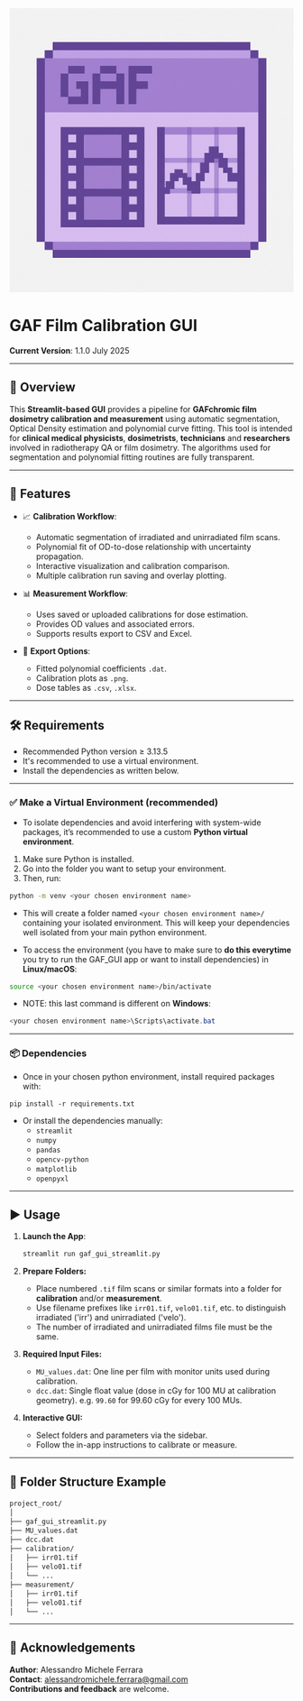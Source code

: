 ![GAF GUI Icon](logo.png)

# GAF Film Calibration GUI

**Current Version**: 1.1.0 July 2025

---

## 🧾 Overview

This **Streamlit-based GUI** provides a pipeline for **GAFchromic film dosimetry calibration and measurement** using automatic segmentation, Optical Density estimation and polynomial curve fitting.
This tool is intended for **clinical medical physicists**, **dosimetrists**, **technicians** and **researchers** involved in radiotherapy QA or film dosimetry. 
The algorithms used for segmentation and polynomial fitting routines are fully transparent.

---

## 🧪 Features

- 📈 **Calibration Workflow**:
  - Automatic segmentation of irradiated and unirradiated film scans.
  - Polynomial fit of OD-to-dose relationship with uncertainty propagation.
  - Interactive visualization and calibration comparison.
  - Multiple calibration run saving and overlay plotting.

- 📊 **Measurement Workflow**:
  - Uses saved or uploaded calibrations for dose estimation.
  - Provides OD values and associated errors.
  - Supports results export to CSV and Excel.

- 💾 **Export Options**:
  - Fitted polynomial coefficients `.dat`.
  - Calibration plots as `.png`.
  - Dose tables as `.csv`, `.xlsx`.

---

## 🛠 Requirements

- Recommended Python version ≥ 3.13.5
- It's recommended to use a virtual environment.
- Install the dependencies as written below.

---

### ✅ Make a Virtual Environment (recommended)

- To isolate dependencies and avoid interfering with system-wide packages, it’s recommended to use a custom **Python virtual environment**.

1. Make sure Python is installed. 
2. Go into the folder you want to setup your environment.
3. Then, run:

```bash
python -m venv <your chosen environment name>
```

- This will create a folder named `<your chosen environment name>/` containing your isolated environment. This will keep your dependencies well isolated from your main python environment.

- To access the environment (you have to make sure to **do this everytime** you try to run the GAF_GUI app or want to install dependencies) in **Linux/macOS**:

```bash
source <your chosen environment name>/bin/activate
```

- NOTE: this last command is different on **Windows**:

```powershell
<your chosen environment name>\Scripts\activate.bat
```

---

### 📦 Dependencies

- Once in your chosen python environment, install required packages with:
``` shell
pip install -r requirements.txt 
```

- Or install the dependencies manually:
	- `streamlit`
	- `numpy`
	- `pandas`
	- `opencv-python`
	- `matplotlib`
	- `openpyxl`

---

## ▶️ Usage

1. **Launch the App**:

   ```bash
   streamlit run gaf_gui_streamlit.py
   ```

2. **Prepare Folders:**
   - Place numbered `.tif` film scans or similar formats into a folder for **calibration** and/or **measurement**.
   - Use filename prefixes like `irr01.tif`, `velo01.tif`, etc. to distinguish irradiated ('irr') and unirradiated ('velo').
   - The number of irradiated and unirradiated films file must be the same.

3. **Required Input Files:**
   - `MU_values.dat`: One line per film with monitor units used during calibration.
   - `dcc.dat`: Single float value (dose in cGy for 100 MU at calibration geometry). e.g. `99.60` for 99.60 cGy for every 100 MUs.

4. **Interactive GUI:**
   - Select folders and parameters via the sidebar.
   - Follow the in-app instructions to calibrate or measure.

---

## 📁 Folder Structure Example

```
project_root/
│
├── gaf_gui_streamlit.py
├── MU_values.dat
├── dcc.dat
├── calibration/
│   ├── irr01.tif
│   ├── velo01.tif
│   └── ...
├── measurement/
│   ├── irr01.tif
│   ├── velo01.tif
│   └── ...
```


---

## 🙏 Acknowledgements

**Author**: Alessandro Michele Ferrara  
**Contact**: alessandromichele.ferrara@gmail.com  
**Contributions and feedback** are welcome.
